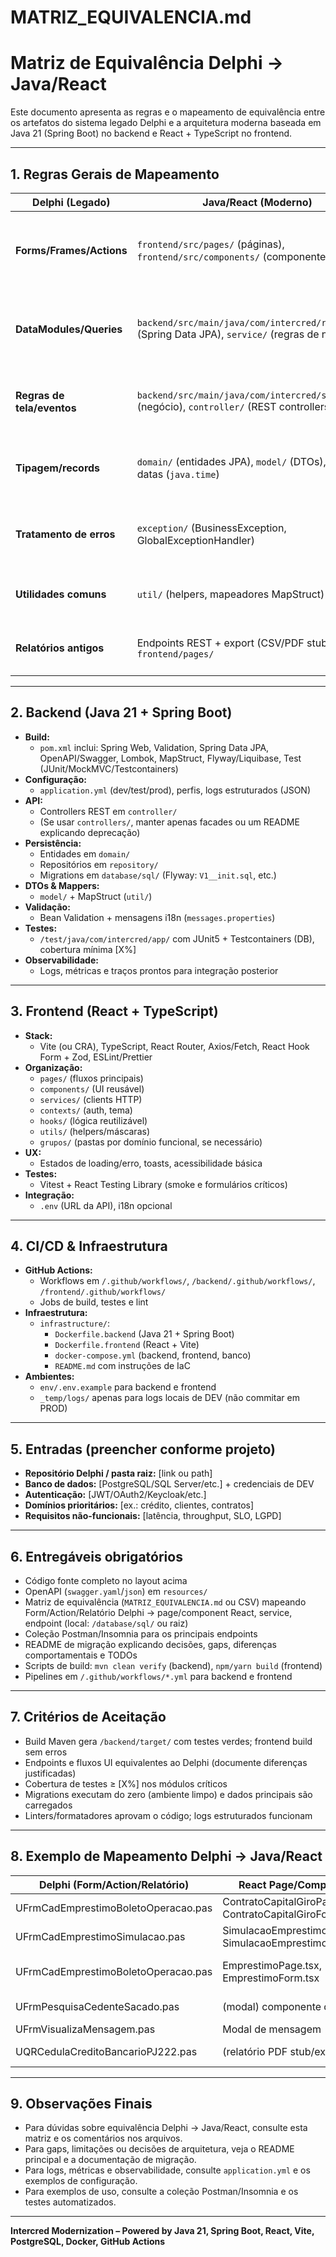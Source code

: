 # MATRIZ_EQUIVALENCIA.md

# Matriz de Equivalência Delphi → Java/React

Este documento apresenta as regras e o mapeamento de equivalência entre os artefatos do sistema legado Delphi e a arquitetura moderna baseada em Java 21 (Spring Boot) no backend e React + TypeScript no frontend.

---

## 1. Regras Gerais de Mapeamento

| Delphi (Legado)                | Java/React (Moderno)                                                                                      | Observações                                                                                   |
|--------------------------------|----------------------------------------------------------------------------------------------------------|----------------------------------------------------------------------------------------------|
| **Forms/Frames/Actions**       | `frontend/src/pages/` (páginas), `frontend/src/components/` (componentes)                                | Estado controlado, validação e máscaras (React Hook Form + Zod)                              |
| **DataModules/Queries**        | `backend/src/main/java/com/intercred/repository/` (Spring Data JPA), `service/` (regras de negócio)      | Repository para persistência, Service para lógica de negócio                                 |
| **Regras de tela/eventos**     | `backend/src/main/java/com/intercred/service/` (negócio), `controller/` (REST controllers finos)         | Controller apenas orquestra, regra fica no service                                           |
| **Tipagem/records**            | `domain/` (entidades JPA), `model/` (DTOs), enums, datas (`java.time`)                                   | Uso de Lombok, MapStruct, Bean Validation                                                    |
| **Tratamento de erros**        | `exception/` (BusinessException, GlobalExceptionHandler)                                                 | Problem Details (RFC7807), advice global, i18n                                               |
| **Utilidades comuns**          | `util/` (helpers, mapeadores MapStruct)                                                                  | Helpers, conversores, mapeadores bidirecionais                                               |
| **Relatórios antigos**         | Endpoints REST + export (CSV/PDF stub), telas em `frontend/pages/`                                       | Exportação pode ser stub inicial, depois PDF/CSV real                                         |

---

## 2. Backend (Java 21 + Spring Boot)

- **Build:**  
  - `pom.xml` inclui: Spring Web, Validation, Spring Data JPA, OpenAPI/Swagger, Lombok, MapStruct, Flyway/Liquibase, Test (JUnit/MockMVC/Testcontainers)
- **Configuração:**  
  - `application.yml` (dev/test/prod), perfis, logs estruturados (JSON)
- **API:**  
  - Controllers REST em `controller/`  
  - (Se usar `controllers/`, manter apenas facades ou um README explicando deprecação)
- **Persistência:**  
  - Entidades em `domain/`  
  - Repositórios em `repository/`  
  - Migrations em `database/sql/` (Flyway: `V1__init.sql`, etc.)
- **DTOs & Mappers:**  
  - `model/` + MapStruct (`util/`)
- **Validação:**  
  - Bean Validation + mensagens i18n (`messages.properties`)
- **Testes:**  
  - `/test/java/com/intercred/app/` com JUnit5 + Testcontainers (DB), cobertura mínima [X%]
- **Observabilidade:**  
  - Logs, métricas e traços prontos para integração posterior

---

## 3. Frontend (React + TypeScript)

- **Stack:**  
  - Vite (ou CRA), TypeScript, React Router, Axios/Fetch, React Hook Form + Zod, ESLint/Prettier
- **Organização:**  
  - `pages/` (fluxos principais)  
  - `components/` (UI reusável)  
  - `services/` (clients HTTP)  
  - `contexts/` (auth, tema)  
  - `hooks/` (lógica reutilizável)  
  - `utils/` (helpers/máscaras)  
  - `grupos/` (pastas por domínio funcional, se necessário)
- **UX:**  
  - Estados de loading/erro, toasts, acessibilidade básica
- **Testes:**  
  - Vitest + React Testing Library (smoke e formulários críticos)
- **Integração:**  
  - `.env` (URL da API), i18n opcional

---

## 4. CI/CD & Infraestrutura

- **GitHub Actions:**  
  - Workflows em `/.github/workflows/`, `/backend/.github/workflows/`, `/frontend/.github/workflows/`  
  - Jobs de build, testes e lint
- **Infraestrutura:**  
  - `infrastructure/`:
    - `Dockerfile.backend` (Java 21 + Spring Boot)
    - `Dockerfile.frontend` (React + Vite)
    - `docker-compose.yml` (backend, frontend, banco)
    - `README.md` com instruções de IaC
- **Ambientes:**  
  - `env/.env.example` para backend e frontend
  - `_temp/logs/` apenas para logs locais de DEV (não commitar em PROD)

---

## 5. Entradas (preencher conforme projeto)

- **Repositório Delphi / pasta raiz:** [link ou path]
- **Banco de dados:** [PostgreSQL/SQL Server/etc.] + credenciais de DEV
- **Autenticação:** [JWT/OAuth2/Keycloak/etc.]
- **Domínios prioritários:** [ex.: crédito, clientes, contratos]
- **Requisitos não-funcionais:** [latência, throughput, SLO, LGPD]

---

## 6. Entregáveis obrigatórios

- Código fonte completo no layout acima
- OpenAPI (`swagger.yaml`/`json`) em `resources/`
- Matriz de equivalência (`MATRIZ_EQUIVALENCIA.md` ou CSV) mapeando Form/Action/Relatório Delphi → page/component React, service, endpoint (local: `/database/sql/` ou raiz)
- Coleção Postman/Insomnia para os principais endpoints
- README de migração explicando decisões, gaps, diferenças comportamentais e TODOs
- Scripts de build: `mvn clean verify` (backend), `npm/yarn build` (frontend)
- Pipelines em `/.github/workflows/*.yml` para backend e frontend

---

## 7. Critérios de Aceitação

- Build Maven gera `/backend/target/` com testes verdes; frontend build sem erros
- Endpoints e fluxos UI equivalentes ao Delphi (documente diferenças justificadas)
- Cobertura de testes ≥ [X%] nos módulos críticos
- Migrations executam do zero (ambiente limpo) e dados principais são carregados
- Linters/formatadores aprovam o código; logs estruturados funcionam

---

## 8. Exemplo de Mapeamento Delphi → Java/React

| Delphi (Form/Action/Relatório)         | React Page/Component                | Backend Service/Endpoint                        | Observações                      |
|----------------------------------------|-------------------------------------|-------------------------------------------------|----------------------------------|
| UFrmCadEmprestimoBoletoOperacao.pas    | ContratoCapitalGiroPage.tsx, ContratoCapitalGiroForm.tsx | ContratoCapitalGiroService, /api/contrato-capital-giro | CRUD completo, validação, i18n   |
| UFrmCadEmprestimoSimulacao.pas         | SimulacaoEmprestimoPage.tsx, SimulacaoEmprestimoForm.tsx | SimulacaoEmprestimoService, /api/simulacao-emprestimo | CRUD, simulação, validação       |
| UFrmCadEmprestimoBoletoOperacao.pas    | EmprestimoPage.tsx, EmprestimoForm.tsx | EmprestimoService, /api/emprestimos             | CRUD empréstimo, validação       |
| UFrmPesquisaCedenteSacado.pas          | (modal) componente de busca         | CedenteService, /api/cedentes                   | Busca cedente, autocomplete      |
| UFrmVisualizaMensagem.pas              | Modal de mensagem                   | (não aplicável)                                 | Mensagens/toasts                 |
| UQRCedulaCreditoBancarioPJ222.pas      | (relatório PDF stub/export)         | Endpoint de exportação (CSV/PDF)                | Exportação futura                |

---

## 9. Observações Finais

- Para dúvidas sobre equivalência Delphi → Java/React, consulte esta matriz e os comentários nos arquivos.
- Para gaps, limitações ou decisões de arquitetura, veja o README principal e a documentação de migração.
- Para logs, métricas e observabilidade, consulte `application.yml` e os exemplos de configuração.
- Para exemplos de uso, consulte a coleção Postman/Insomnia e os testes automatizados.

---

**Intercred Modernization – Powered by Java 21, Spring Boot, React, Vite, PostgreSQL, Docker, GitHub Actions**